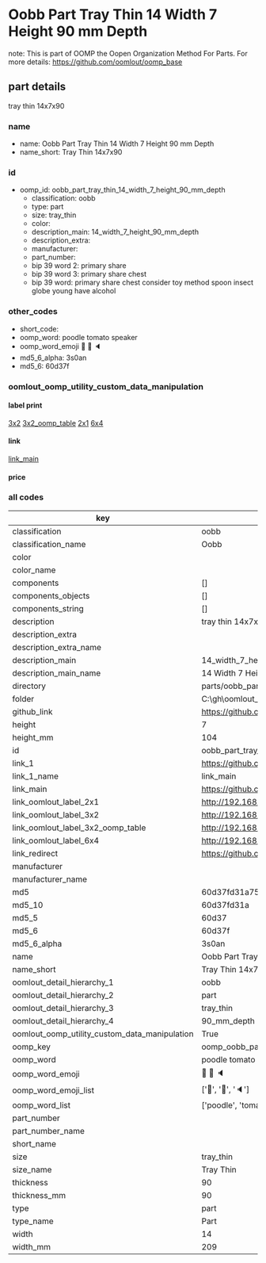 # Oobb Part Tray Thin 14 Width 7 Height 90 mm Depth  

note: This is part of OOMP the Oopen Organization Method For Parts. For more details: https://github.com/oomlout/oomp_base

##  part details
  



tray thin 14x7x90



### name
* name: Oobb Part Tray Thin 14 Width 7 Height 90 mm Depth
* name_short: Tray Thin 14x7x90 
### id
* oomp_id: oobb_part_tray_thin_14_width_7_height_90_mm_depth
  * classification: oobb
  * type: part
  * size: tray_thin
  * color: 
  * description_main: 14_width_7_height_90_mm_depth
  * description_extra: 
  * manufacturer: 
  * part_number: 
  * bip 39 word 2: primary share
  * bip 39 word 3: primary share chest
  * bip 39 word: primary share chest consider toy method spoon insect globe young have alcohol

### other_codes
* short_code: 
* oomp_word: poodle tomato speaker
* oomp_word_emoji :poodle: :tomato: :speaker:
* md5_6_alpha: 3s0an
* md5_6: 60d37f






### oomlout_oomp_utility_custom_data_manipulation
#### label print
[3x2](http://192.168.1.245:1112/?label=oomp%203s0an)
[3x2_oomp_table](http://192.168.1.108:1112/?label=oomp%203s0an)
[2x1](http://192.168.1.242:1112/?label=oomp%203s0an)
[6x4](http://192.168.1.55:1112/?label=oomp%203s0an)    

#### link

[link_main](https://github.com/oomlout/oomlout_oobb_version_4_generated_parts/tree/main/navigation_oomp/oobb/part/tray_thin/14_width_7_height_90_mm_depth/part)                              

#### price







### all codes 
| key | value |  
| --- | --- |  
| classification | oobb |  
| classification_name | Oobb |  
| color |  |  
| color_name |  |  
| components | [] |  
| components_objects | [] |  
| components_string | [] |  
| description | tray thin 14x7x90 |  
| description_extra |  |  
| description_extra_name |  |  
| description_main | 14_width_7_height_90_mm_depth |  
| description_main_name | 14 Width 7 Height 90 mm Depth |  
| directory | parts/oobb_part_tray_thin_14_width_7_height_90_mm_depth |  
| folder | C:\gh\oomlout_oobb_version_4_generated_parts\parts\oobb_part_tray_thin_14_width_7_height_90_mm_depth |  
| github_link | https://github.com/oomlout/oomlout_oomp_part_src/tree/main/parts/oobb_part_tray_thin_14_width_7_height_90_mm_depth |  
| height | 7 |  
| height_mm | 104 |  
| id | oobb_part_tray_thin_14_width_7_height_90_mm_depth |  
| link_1 | https://github.com/oomlout/oomlout_oobb_version_4_generated_parts/tree/main/navigation_oomp/oobb/part/tray_thin/14_width_7_height_90_mm_depth/part |  
| link_1_name | link_main |  
| link_main | https://github.com/oomlout/oomlout_oobb_version_4_generated_parts/tree/main/navigation_oomp/oobb/part/tray_thin/14_width_7_height_90_mm_depth/part |  
| link_oomlout_label_2x1 | http://192.168.1.242:1112/?label=oomp%203s0an |  
| link_oomlout_label_3x2 | http://192.168.1.245:1112/?label=oomp%203s0an |  
| link_oomlout_label_3x2_oomp_table | http://192.168.1.108:1112/?label=oomp%203s0an |  
| link_oomlout_label_6x4 | http://192.168.1.55:1112/?label=oomp%203s0an |  
| link_redirect | https://github.com/oomlout/oomlout_oobb_version_4_generated_parts/tree/main/parts/oobb_tray_thin_14_07_90 |  
| manufacturer |  |  
| manufacturer_name |  |  
| md5 | 60d37fd31a751a5230f332f44f314d55 |  
| md5_10 | 60d37fd31a |  
| md5_5 | 60d37 |  
| md5_6 | 60d37f |  
| md5_6_alpha | 3s0an |  
| name | Oobb Part Tray Thin 14 Width 7 Height 90 mm Depth |  
| name_short | Tray Thin 14x7x90  |  
| oomlout_detail_hierarchy_1 | oobb |  
| oomlout_detail_hierarchy_2 | part |  
| oomlout_detail_hierarchy_3 | tray_thin |  
| oomlout_detail_hierarchy_4 | 90_mm_depth |  
| oomlout_oomp_utility_custom_data_manipulation | True |  
| oomp_key | oomp_oobb_part_tray_thin_14_width_7_height_90_mm_depth |  
| oomp_word | poodle tomato speaker |  
| oomp_word_emoji | :poodle: :tomato: :speaker: |  
| oomp_word_emoji_list | [':poodle:', ':tomato:', ':speaker:'] |  
| oomp_word_list | ['poodle', 'tomato', 'speaker'] |  
| part_number |  |  
| part_number_name |  |  
| short_name |  |  
| size | tray_thin |  
| size_name | Tray Thin |  
| thickness | 90 |  
| thickness_mm | 90 |  
| type | part |  
| type_name | Part |  
| width | 14 |  
| width_mm | 209 |  
